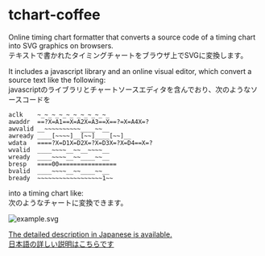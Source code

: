 # tchart-coffee

Online timing chart formatter that converts a source code of a timing chart into SVG graphics on browsers.  
テキストで書かれたタイミングチャートをブラウザ上でSVGに変換します。

It includes a javascript library and an online visual editor,
which convert a source text like the following:  
javascriptのライブラリとチャートソースエディタを含んでおり、次のようなソースコードを

```nohighlight
aclk    ~_~_~_~_~_~_~_~_~_~_
awaddr  ==?X=A1==X=A2X=A3==X==?=X=A4X=?
awvalid __~~~~~~~~~~____~~__
awready ____[~~~~]__[~~]____[~~]__
wdata   ====?X=D1X=D2X=?X=D3X=?X=D4==X=?
wvalid  ____~~~~__~~__~~~~__
wready  ____~~~~__~~____~~__
bresp   ====00================
bvalid  ____~~~~__~~____~~__
bready  ~~~~~~~~~~~~~~~~~~1~~
```

into a timing chart like:  
次のようなチャートに変換できます。

![example.svg](https://cdn.rawgit.com/osamutake/tchart-coffee/master/doc/example.svg)


[The detailed description in Japanese is available.](https://cdn.rawgit.com/osamutake/tchart-coffee/master/doc/index.html)  
[日本語の詳しい説明はこちらです](https://cdn.rawgit.com/osamutake/tchart-coffee/master/doc/index.html)
